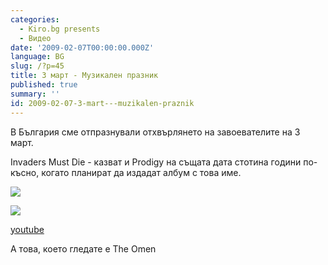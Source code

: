 ```yaml
---
categories:
  - Kiro.bg presents
  - Видео
date: '2009-02-07T00:00:00.000Z'
language: BG
slug: /?p=45
title: 3 март - Музикален празник
published: true
summary: ''
id: 2009-02-07-3-mart---muzikalen-praznik
---
```


В България сме отпразнували отхвърлянето на завоевателите на 3 март.

Invaders Must Die - казват и Prodigy на същата дата стотина години по-късно, когато планират да издадат албум с това име.

![](http://2.bp.blogspot.com/_x3M_abAXB6Y/SY0ueB-eThI/AAAAAAAAEq0/X1pqvjXl4JA/s320/magnumpr_att80290.jpg)

![](http://3.bp.blogspot.com/_x3M_abAXB6Y/SY0ulPd_CwI/AAAAAAAAEq8/Wx2QoXMVgdE/s320/magnumpr_TOKYOP4CreditPaulDugdale.jpg)

[youtube](https://www.youtube.com/watch?v=xMVTKOoy1uk)

А това, което гледате е The Omen
